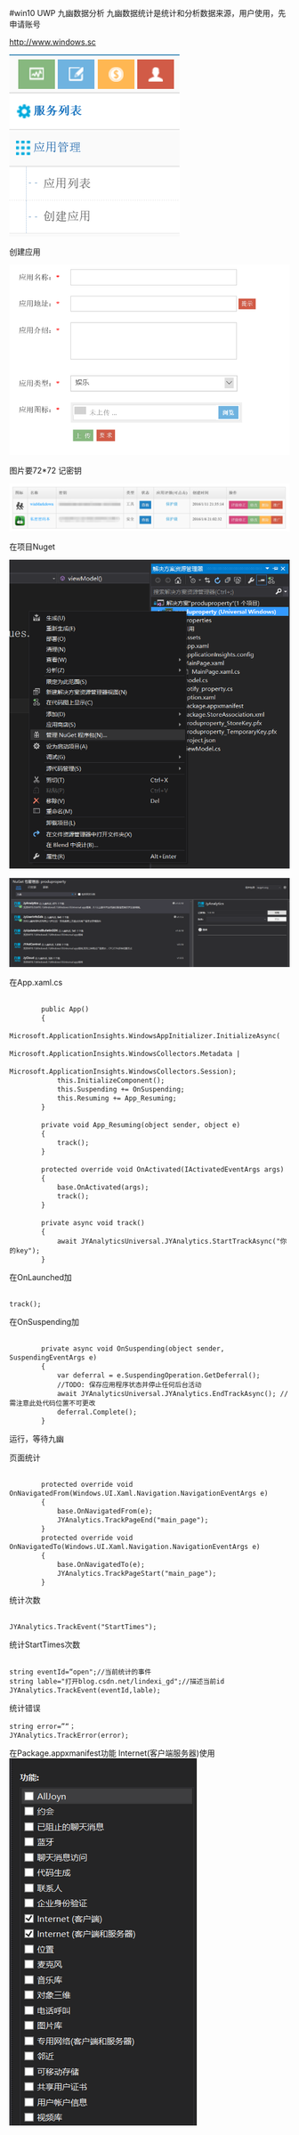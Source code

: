 #win10 UWP 九幽数据分析
九幽数据统计是统计和分析数据来源，用户使用，先申请账号

<!--more-->

http://www.windows.sc

![这里写图片描述](image/201611220331168.png)

创建应用

![这里写图片描述](image/201611220345291.png)

图片要72*72
记密钥

![这里写图片描述](image/201611220348976.png)

在项目Nuget

![这里写图片描述](image/201611220373361.png)

![这里写图片描述](image/20161122037747.png)

在App.xaml.cs


```

        public App()
        {
            Microsoft.ApplicationInsights.WindowsAppInitializer.InitializeAsync(
                Microsoft.ApplicationInsights.WindowsCollectors.Metadata |
                Microsoft.ApplicationInsights.WindowsCollectors.Session);
            this.InitializeComponent();
            this.Suspending += OnSuspending;
            this.Resuming += App_Resuming;
        }

        private void App_Resuming(object sender, object e)
        {
            track();
        }

        protected override void OnActivated(IActivatedEventArgs args)
        {
            base.OnActivated(args);
            track();
        }

        private async void track()
        {
            await JYAnalyticsUniversal.JYAnalytics.StartTrackAsync("你的key");
        }

```

在OnLaunched加

```

track();

```

在OnSuspending加


```

        private async void OnSuspending(object sender, SuspendingEventArgs e)
        {
            var deferral = e.SuspendingOperation.GetDeferral();
            //TODO: 保存应用程序状态并停止任何后台活动
            await JYAnalyticsUniversal.JYAnalytics.EndTrackAsync(); //需注意此处代码位置不可更改 
            deferral.Complete();
        }

```

运行，等待九幽

页面统计


```

        protected override void OnNavigatedFrom(Windows.UI.Xaml.Navigation.NavigationEventArgs e)
        {
            base.OnNavigatedFrom(e);
            JYAnalytics.TrackPageEnd("main_page");
        }
        protected override void OnNavigatedTo(Windows.UI.Xaml.Navigation.NavigationEventArgs e)
        {
            base.OnNavigatedTo(e);
            JYAnalytics.TrackPageStart("main_page");
        }

```

统计次数


```

JYAnalytics.TrackEvent("StartTimes");

```


统计StartTimes次数


```

string eventId=“open";//当前统计的事件
string lable="打开blog.csdn.net/lindexi_gd";//描述当前id
JYAnalytics.TrackEvent(eventId,lable);

```

统计错误


```
string error=”“；
JYAnalytics.TrackError(error);

```

在Package.appxmanifest功能
Internet(客户端服务器)使用
![这里写图片描述](image/201611220506879.png)

















